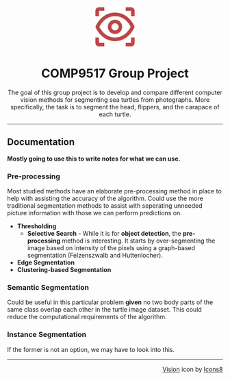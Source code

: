 <p align="center"><img src="assets/vision.png" alt="Vision Icon"></p>
<h1 align="center">COMP9517 Group Project</h1>

<p align="center">The goal of this group project is to develop and compare different computer vision methods
for segmenting sea turtles from photographs. More specifically, the task is to segment the
head, flippers, and the carapace of each turtle.</p>

---

## Documentation

**Mostly going to use this to write notes for what we can use.**

### Pre-processing
Most studied methods have an elaborate pre-processing method in place to help with assisting the accuracy of the algorithm. Could use the more traditional segmentation methods to assist with seperating unneeded picture information with those we can perform predictions on.

- **Thresholding**
    - **Selective Search** - While it is for **object detection**, the **pre-processing** method is interesting. It starts by over-segmenting the image based on intensity of the pixels using a graph-based segmentation (Felzenszwalb and Huttenlocher).
- **Edge Segmentation**
- **Clustering-based Segmentation**

### Semantic Segmentation
Could be useful in this particular problem **given** no two body parts of the same class overlap each other in the turtle image dataset. This could reduce the computational requirements of the algorithm.

### Instance Segmentation
If the former is not an option, we may have to look into this.

---

<p align="right"><a target="_blank" href="https://icons8.com/icon/g5JjVIjdQ1uC/visionn">Vision</a> icon by <a target="_blank" href="https://icons8.com">Icons8</a></p>
